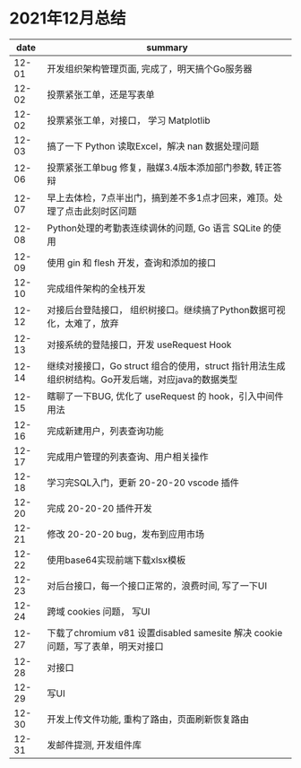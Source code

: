 # 2021年12月总结

|date|summary|
| - | - |
|12-01| 开发组织架构管理页面, 完成了，明天搞个Go服务器 |
|12-02| 投票紧张工单，还是写表单 |
|12-02| 投票紧张工单，对接口， 学习 Matplotlib|
|12-03| 搞了一下 Python 读取Excel，解决 nan 数据处理问题|
|12-06| 投票紧张工单bug 修复，融媒3.4版本添加部门参数, 转正答辩|
|12-07| 早上去体检，7点半出门，搞到差不多1点才回来，难顶。处理了点击此刻时区问题|
|12-08| Python处理的考勤表连续调休的问题, Go 语言 SQLite 的使用|
|12-09| 使用 gin 和 flesh 开发，查询和添加的接口|
|12-10| 完成组件架构的全栈开发|
|12-12| 对接后台登陆接口， 组织树接口。继续搞了Python数据可视化，太难了，放弃|
|12-13| 对接系统的登陆接口，开发 useRequest Hook|
|12-14| 继续对接接口，Go struct 组合的使用，struct 指针用法生成组织树结构。Go开发后端，对应java的数据类型|
|12-15| 瞎聊了一下BUG, 优化了 useRequest 的 hook，引入中间件用法|
|12-16| 完成新建用户，列表查询功能|
|12-17| 完成用户管理的列表查询、用户相关操作|
|12-18| 学习完SQL入门，更新 20-20-20 vscode 插件|
|12-20| 完成 20-20-20 插件开发|
|12-21| 修改 20-20-20 bug，发布到应用市场|
|12-22| 使用base64实现前端下载xlsx模板|
|12-23| 对后台接口，每一个接口正常的，浪费时间, 写了一下UI|
|12-24| 跨域 cookies 问题， 写UI|
|12-27| 下载了chromium v81 设置disabled samesite 解决 cookie 问题，写了表单，明天对接口|
|12-28| 对接口|
|12-29| 写UI|
|12-30| 开发上传文件功能, 重构了路由，页面刷新恢复路由|
|12-31| 发邮件提测, 开发组件库|
